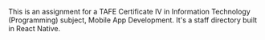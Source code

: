 This is an assignment for a TAFE Certificate IV in Information Technology (Programming) subject, Mobile App Development.
It's a staff directory built in React Native. 
